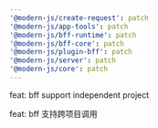 ```yaml
---
'@modern-js/create-request': patch
'@modern-js/app-tools': patch
'@modern-js/bff-runtime': patch
'@modern-js/bff-core': patch
'@modern-js/plugin-bff': patch
'@modern-js/server': patch
'@modern-js/core': patch
---
```


feat: bff support independent project

feat: bff 支持跨项目调用
